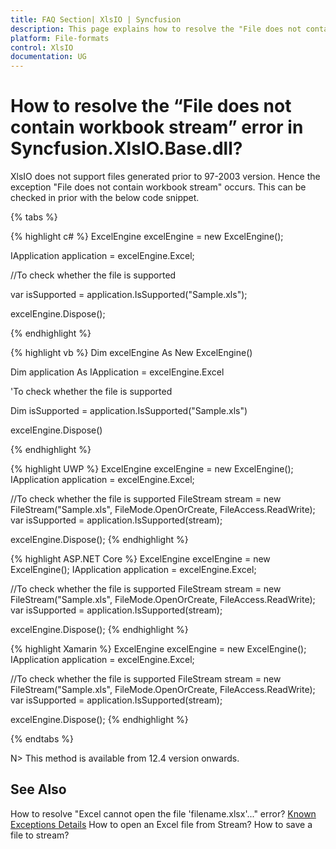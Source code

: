 ```yaml
---
title: FAQ Section| XlsIO | Syncfusion
description: This page explains how to resolve the "File does not contain workbook stream" error in Syncfusion.XlsIO.Base.dll.
platform: File-formats
control: XlsIO
documentation: UG
---
```


# How to resolve the “File does not contain workbook stream” error in Syncfusion.XlsIO.Base.dll?

XlsIO does not support files generated prior to 97-2003 version. Hence the exception "File does not contain workbook stream" occurs. This can be checked in prior with the below code snippet. 

{% tabs %}  

{% highlight c# %}
ExcelEngine excelEngine = new ExcelEngine();

IApplication application = excelEngine.Excel;

//To check whether the file is supported

var isSupported = application.IsSupported("Sample.xls");

excelEngine.Dispose();

{% endhighlight %}

{% highlight vb %}
Dim excelEngine As New ExcelEngine()

Dim application As IApplication = excelEngine.Excel

'To check whether the file is supported

Dim isSupported = application.IsSupported("Sample.xls")

excelEngine.Dispose()

{% endhighlight %}

{% highlight UWP %}
ExcelEngine excelEngine = new ExcelEngine();
IApplication application = excelEngine.Excel;

//To check whether the file is supported
FileStream stream = new FileStream("Sample.xls", FileMode.OpenOrCreate, FileAccess.ReadWrite);
var isSupported = application.IsSupported(stream);

excelEngine.Dispose();
{% endhighlight %}

{% highlight ASP.NET Core %}
ExcelEngine excelEngine = new ExcelEngine();
IApplication application = excelEngine.Excel;

//To check whether the file is supported
FileStream stream = new FileStream("Sample.xls", FileMode.OpenOrCreate, FileAccess.ReadWrite);
var isSupported = application.IsSupported(stream);

excelEngine.Dispose();
{% endhighlight %}

{% highlight Xamarin %}
ExcelEngine excelEngine = new ExcelEngine();
IApplication application = excelEngine.Excel;

//To check whether the file is supported
FileStream stream = new FileStream("Sample.xls", FileMode.OpenOrCreate, FileAccess.ReadWrite);
var isSupported = application.IsSupported(stream);

excelEngine.Dispose();
{% endhighlight %}

{% endtabs %}  

N> This method is available from 12.4 version onwards.

## See Also

How to resolve "Excel cannot open the file 'filename.xlsx'..." error?
[Known Exceptions Details](https://help.syncfusion.com/file-formats/xlsio/known-exceptions)
How to open an Excel file from Stream?
How to save a file to stream?
